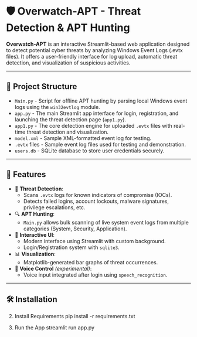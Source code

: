 # 🛡️ Overwatch-APT - Threat Detection & APT Hunting

**Overwatch-APT** is an interactive Streamlit-based web application designed to detect potential cyber threats by analyzing Windows Event Logs (.evtx files). It offers a user-friendly interface for log upload, automatic threat detection, and visualization of suspicious activities.

---

## 📂 Project Structure

- `Main.py` - Script for offline APT hunting by parsing local Windows event logs using the `win32evtlog` module.
- `app.py` - The main Streamlit app interface for login, registration, and launching the threat detection page (`app1.py`).
- `app1.py` - The core detection engine for uploaded `.evtx` files with real-time threat detection and visualization.
- `model.xml` - Sample XML-formatted event log for testing.
- `.evtx` files - Sample event log files used for testing and demonstration.
- `users.db` - SQLite database to store user credentials securely.

---

## 🚀 Features

- 🧠 **Threat Detection**:
  - Scans `.evtx` logs for known indicators of compromise (IOCs).
  - Detects failed logins, account lockouts, malware signatures, privilege escalations, etc.
- 🔍 **APT Hunting**:
  - `Main.py` allows bulk scanning of live system event logs from multiple categories (System, Security, Application).
- 🎨 **Interactive UI**:
  - Modern interface using Streamlit with custom background.
  - Login/Registration system with `sqlite3`.
- 📊 **Visualization**:
  - Matplotlib-generated bar graphs of threat occurrences.
- 🎤 **Voice Control** *(experimental)*:
  - Voice input integrated after login using `speech_recognition`.

---

## 🛠️ Installation

2. Install Requirements
  pip install -r requirements.txt

3. Run the App
   streamlit run app.py
